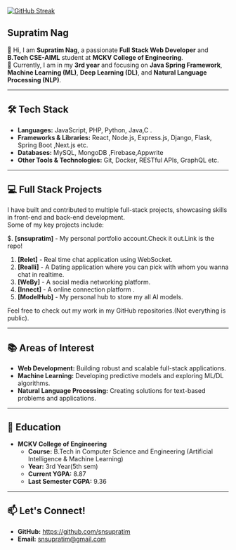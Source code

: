 [![GitHub Streak](https://streak-stats.demolab.com/?user=snsupratim)](https://git.io/streak-stats)

## Supratim Nag

👋 Hi, I am **Supratim Nag**, a passionate **Full Stack Web Developer** and **B.Tech CSE-AIML** student at **MCKV College of Engineering**.  
🌱 Currently, I am in my **3rd year** and focusing on **Java Spring Framework**, **Machine Learning (ML)**, **Deep Learning (DL)**, and **Natural Language Processing (NLP)**.

---

## 🛠️ Tech Stack

- **Languages:** JavaScript, PHP, Python, Java,C .
- **Frameworks & Libraries:** React, Node.js, Express.js, Django, Flask, Spring Boot ,Next.js etc.
- **Databases:** MySQL, MongoDB ,Firebase,Appwrite
- **Other Tools & Technologies:** Git, Docker, RESTful APIs, GraphQL etc.

---

## 💻 Full Stack Projects

I have built and contributed to multiple full-stack projects, showcasing skills in front-end and back-end development.  
Some of my key projects include:

$. **[snsupratim]** - My personal portfolio account.Check it out.Link is the repo!

1. **[Relet]** - Real time chat application using WebSocket.
2. **[Realli]** - A Dating application where you can pick with whom you wanna chat in realtime.
3. **[WeBy]** - A social media networking platform. 
4. **[Innect]** - A online connection platform .
5. **[ModelHub]** - My personal hub to store my all AI models.

Feel free to check out my work in my GitHub repositories.(Not everything is public).

---

## 📚 Areas of Interest

- **Web Development:** Building robust and scalable full-stack applications.
- **Machine Learning:** Developing predictive models and exploring ML/DL algorithms.
- **Natural Language Processing:** Creating solutions for text-based problems and applications.

---

## 🌟 Education

- **MCKV College of Engineering**
  - **Course:** B.Tech in Computer Science and Engineering (Artificial Intelligence & Machine Learning)
  - **Year:** 3rd Year(5th sem)
  - **Current YGPA:** 8.87
  - **Last Semester CGPA:** 9.36

---

## 📫 Let's Connect!

- **GitHub:** https://github.com/snsupratim
- **Email:** snsupratim@gmail.com

